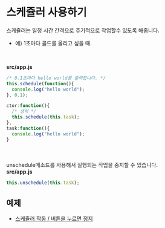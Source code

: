 스케쥴러 사용하기
====
스케쥴러는 일정 시간 간격으로 주기적으로 작업할수 있도록 해줍니다.<br>
* 예) 1초마다 골드를 올리고 싶을 때.

<br>

__src/app.js__
```js
/* 0.1초마다 hello world를 출력합니다. */
this.schedule(function(){
  console.log("hello world");
}, 0.1);
```
```js
ctor:function(){
  /* 생략 */
  this.schedule(this.task);
},
task:function(){
  console.log("hello world");
}
```
<br><br>
unschedule메소드를 사용해서 실행되는 작업을 중지할 수 있습니다.<br>
__src/app.js__
```js
this.unschedule(this.task);
```

예제
----
* [스케쥴러 작동 / 버튼을 누르면 정지](source.js)
